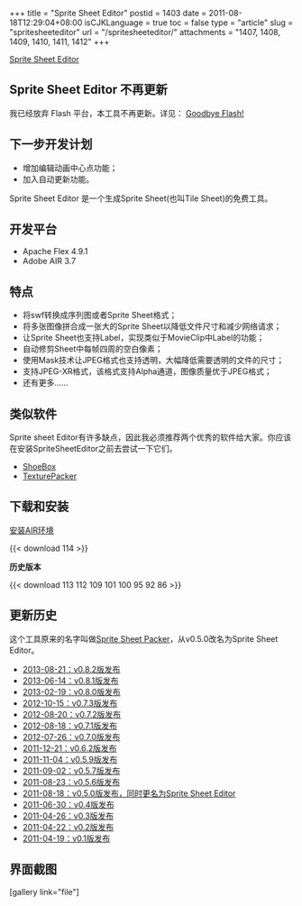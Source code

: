 +++
title = "Sprite Sheet Editor"
postid = 1403
date = 2011-08-18T12:29:04+08:00
isCJKLanguage = true
toc = false
type = "article"
slug = "spritesheeteditor"
url = "/spritesheeteditor/"
attachments = "1407, 1408, 1409, 1410, 1411, 1412"
+++


[Sprite Sheet Editor](https://blog.zengrong.net/spritesheeteditor/)

## Sprite Sheet Editor 不再更新

我已经放弃 Flash 平台，本工具不再更新。详见： [Goodbye Flash!][4]


## 下一步开发计划

* 增加编辑动画中心点功能；
* 加入自动更新功能。

Sprite Sheet Editor 是一个生成Sprite Sheet(也叫Tile Sheet)的免费工具。

## 开发平台

* Apache Flex 4.9.1
* Adobe AIR 3.7

## 特点

* 将swf转换成序列图或者Sprite Sheet格式；
* 将多张图像拼合成一张大的Sprite Sheet以降低文件尺寸和减少网络请求；
* 让Sprite Sheet也支持Label，实现类似于MovieClip中Label的功能；
* 自动修剪Sheet中每帧四周的空白像素；
* 使用Mask技术让JPEG格式也支持透明，大幅降低需要透明的文件的尺寸；
* 支持JPEG-XR格式，该格式支持Alpha通道，图像质量优于JPEG格式；
* 还有更多……

## 类似软件

Sprite sheet Editor有许多缺点，因此我必须推荐两个优秀的软件给大家。你应该在安装SpriteSheetEditor之前去尝试一下它们。

* [ShoeBox](http://renderhjs.net/shoebox/)
* [TexturePacker](http://www.codeandweb.com/texturepacker)

## 下载和安装

<a href="http://get.adobe.com/cn/air/" target="_blank">安装AIR环境</a>

{{< download 114 >}}


**历史版本**

{{< download 113 112 109 101 100 95 92 86 >}}

## 更新历史

这个工具原来的名字叫做<a href="https://blog.zengrong.net/spritesheetpacker/" target="_blank">Sprite Sheet Packer</a>，从v0.5.0改名为Sprite Sheet Editor。

* [2013-08-21：v0.8.2版发布](https://blog.zengrong.net/post/1901.html)
* [2013-06-14：v0.8.1版发布](https://blog.zengrong.net/post/1880.html)
* [2013-02-19：v0.8.0版发布](https://blog.zengrong.net/post/1815.html)
* [2012-10-15：v0.7.3版发布](https://blog.zengrong.net/post/1706.html)
* [2012-08-20：v0.7.2版发布](https://blog.zengrong.net/post/1672.html)
* [2012-08-18：v0.7.1版发布](https://blog.zengrong.net/post/1668.html)
* [2012-07-26：v0.7.0版发布](https://blog.zengrong.net/post/1660.html)
* [2011-12-21：v0.6.2版发布](https://blog.zengrong.net/post/1482.html)
* [2011-11-04：v0.5.9版发布](https://blog.zengrong.net/post/1468.html)
* [2011-09-02：v0.5.7版发布](https://blog.zengrong.net/post/1436.html)
* [2011-08-23：v0.5.6版发布](https://blog.zengrong.net/post/1414.html)
* [2011-08-18：v0.5.0版发布，同时更名为Sprite Sheet Editor](https://blog.zengrong.net/post/1402.html)
* [2011-06-30：v0.4版发布](https://blog.zengrong.net/post/1357.html)
* [2011-04-26：v0.3版发布](https://blog.zengrong.net/post/1313.html)
* [2011-04-22：v0.2版发布](https://blog.zengrong.net/post/1311.html)
* [2011-04-19：v0.1版发布](https://blog.zengrong.net/post/1306.html)

## 界面截图

[gallery link="file"]

[1]: https://github.com/zrong/sprite_sheet_editor
[2]: https://blog.zengrong.net/anetoolkit/
[3]: https://blog.zengrong.net/platform-anes/
[4]: https://blog.zengrong.net/post/2231.html
